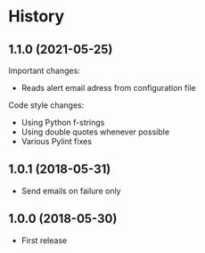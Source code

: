 # History

## 1.1.0 (2021-05-25)

Important changes:

* Reads alert email adress from configuration file

Code style changes:

* Using Python f-strings
* Using double quotes whenever possible
* Various Pylint fixes


## 1.0.1 (2018-05-31)

* Send emails on failure only


## 1.0.0 (2018-05-30)

* First release
